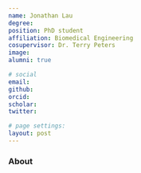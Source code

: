 ```yaml
---
name: Jonathan Lau
degree: 
position: PhD student
affiliation: Biomedical Engineering
cosupervisor: Dr. Terry Peters
image: 
alumni: true

# social
email: 
github: 
orcid: 
scholar: 
twitter:

# page settings:
layout: post
---
```


### About 

